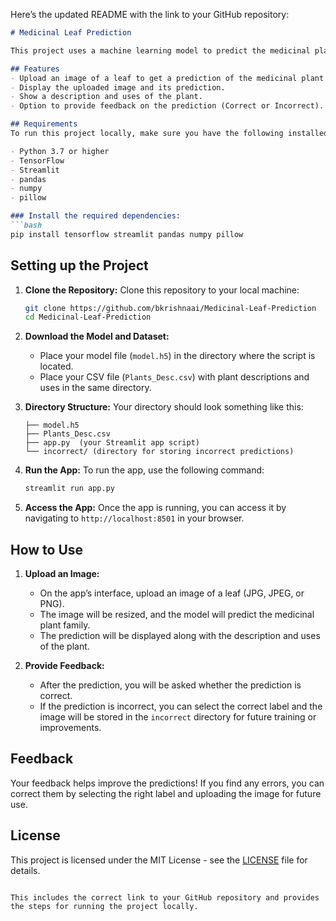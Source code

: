 Here’s the updated README with the link to your GitHub repository:

```markdown
# Medicinal Leaf Prediction

This project uses a machine learning model to predict the medicinal plant family from an uploaded image of a leaf. The model is built using TensorFlow and Keras, and a custom layer is used in the model architecture. This app is powered by Streamlit, which provides an interactive interface for users to upload images and receive predictions.

## Features
- Upload an image of a leaf to get a prediction of the medicinal plant family.
- Display the uploaded image and its prediction.
- Show a description and uses of the plant.
- Option to provide feedback on the prediction (Correct or Incorrect).

## Requirements
To run this project locally, make sure you have the following installed:

- Python 3.7 or higher
- TensorFlow
- Streamlit
- pandas
- numpy
- pillow

### Install the required dependencies:
```bash
pip install tensorflow streamlit pandas numpy pillow
```

## Setting up the Project

1. **Clone the Repository:**
   Clone this repository to your local machine:

   ```bash
   git clone https://github.com/bkrishnaai/Medicinal-Leaf-Prediction
   cd Medicinal-Leaf-Prediction
   ```

2. **Download the Model and Dataset:**
   - Place your model file (`model.h5`) in the directory where the script is located.
   - Place your CSV file (`Plants_Desc.csv`) with plant descriptions and uses in the same directory.

3. **Directory Structure:**
   Your directory should look something like this:

   ```text
   ├── model.h5
   ├── Plants_Desc.csv
   ├── app.py  (your Streamlit app script)
   └── incorrect/ (directory for storing incorrect predictions)
   ```

4. **Run the App:**
   To run the app, use the following command:

   ```bash
   streamlit run app.py
   ```

5. **Access the App:**
   Once the app is running, you can access it by navigating to `http://localhost:8501` in your browser.

## How to Use

1. **Upload an Image:**
   - On the app’s interface, upload an image of a leaf (JPG, JPEG, or PNG).
   - The image will be resized, and the model will predict the medicinal plant family.
   - The prediction will be displayed along with the description and uses of the plant.

2. **Provide Feedback:**
   - After the prediction, you will be asked whether the prediction is correct.
   - If the prediction is incorrect, you can select the correct label and the image will be stored in the `incorrect` directory for future training or improvements.

## Feedback

Your feedback helps improve the predictions! If you find any errors, you can correct them by selecting the right label and uploading the image for future use.

## License

This project is licensed under the MIT License - see the [LICENSE](LICENSE) file for details.
```

This includes the correct link to your GitHub repository and provides the steps for running the project locally.
